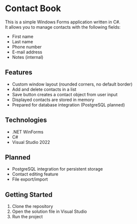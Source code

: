 # Contact Book

This is a simple Windows Forms application written in C#.  
It allows you to manage contacts with the following fields:

- First name
- Last name
- Phone number
- E-mail address
- Notes (internal)

## Features

- Custom window layout (rounded corners, no default border)
- Add and delete contacts in a list
- Save button creates a contact object from user input
- Displayed contacts are stored in memory
- Prepared for database integration (PostgreSQL planned)

## Technologies

- .NET WinForms
- C#
- Visual Studio 2022

## Planned

- PostgreSQL integration for persistent storage
- Contact editing feature
- File export/import

## Getting Started

1. Clone the repository
2. Open the solution file in Visual Studio
3. Run the project
